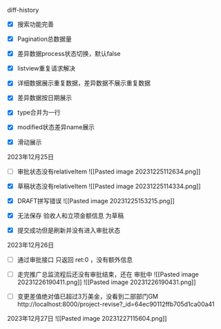 diff-history
- [x] 搜索功能完善
- [x] Pagination总数据量
- [x] 差异数据process状态切换，默认false
- [x] listview重复请求解决
- [x] 详细数据展示重复数据，差异数据不展示重复数据
- [x] 差异数据按日期展示
- [x] type合并为一行
- [x] modified状态差异name展示 
- [x] 滑动展示



2023年12月25日
- [ ] 审批状态没有relativeItem
![[Pasted image 20231225112634.png]]
- [x] 草稿状态没有relativeItem
![[Pasted image 20231225114334.png]]

- [x] DRAFT拼写错误
![[Pasted image 20231225153215.png]]

- [x] 无法保存 验收人和立项金额信息 为草稿
- [x] 提交成功但是刷新并没有进入审批状态


2023年12月26日

- [ ] 通过审批接口 只返回 ret:0 ，没有额外信息
- [ ] 走完推广总监流程后还没有审批结束，还在 审批中
![[Pasted image 20231226190411.png]]
![[Pasted image 20231226190431.png]]

- [ ] 变更差值绝对值已超过3万美金，没看到二部部门GM
http://localhost:8000/project-revise?_id=64ec90112ffb705d1ca00a41


2023年12月27日
![[Pasted image 20231227115604.png]]